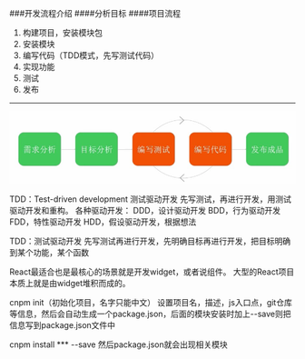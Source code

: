###开发流程介绍
####分析目标
####项目流程
1. 构建项目，安装模块包
2. 安装模块
3. 编写代码（TDD模式，先写测试代码）
4. 实现功能
5. 测试
6. 发布
---
![image](../img/prjflow.jpg)


TDD：Test-driven development 测试驱动开发
先写测试，再进行开发，用测试驱动开发和重构。
各种驱动开发：
DDD，设计驱动开发
BDD，行为驱动开发
FDD，特性驱动开发
HDD，假设驱动开发，根据想法

TDD：测试驱动开发
先写测试再进行开发，先明确目标再进行开发，把目标明确到某个功能，某个函数


React最适合也是最核心的场景就是开发widget，或者说组件。
大型的React项目本质上就是由widget堆积而成的。



cnpm init（初始化项目，名字只能中文）
设置项目名，描述，js入口点，git仓库等信息，然后会自动生成一个package.json，后面的模块安装时加上--save则把信息写到package.json文件中

cnpm install *** --save
然后package.json就会出现相关模块











